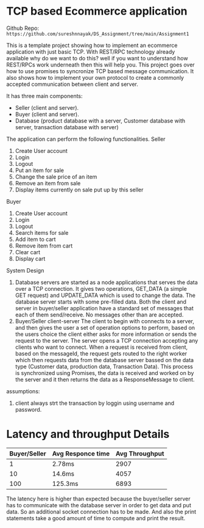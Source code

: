 # TCP based Ecommerce application

Github Repo: `https://github.com/sureshnnayak/DS_Assignment/tree/main/Assignment1`

This is a template project showing how to implement an ecommerce application with just basic TCP.
With REST/RPC technology already available why do we want to do this?
well if you want to understand how REST/RPCs work underneath then this will help you. This project goes over how to use promises to syncronize TCP based message communication. It also shows how to implement your own protocol to create a commonly accepted communication between client and server.

It has three main components:
- Seller (client and server).
- Buyer (client and server).
- Database (product database with a server, Customer database with server, transaction database with server)

The application can perform the following functionalities.
Seller
1. Create User account
2. Login
3. Logout
4. Put an item for sale
5. Change the sale price of an item
6. Remove an item from sale
7. Display items currently on sale put up by this seller

Buyer
1. Create User account
2. Login
3. Logout
4. Search items for sale
5. Add item to cart
6. Remove item from cart
7. Clear cart
8. Display cart

System Design
1. Database servers are started as a node applications that serves the data over a TCP connection. It gives two operations, GET_DATA (a simple GET request) and UPDATE_DATA which is used to change the data. The database server starts with some pre-filled data. Both the client and server in buyer/seller application have a standard set of messages that each of them send/receive. No messages other than are accepted.
2. Buyer/Seller client-server
The client to begin with connects to a server, and then gives the user a set of operation options to perform, based on the users choice the client either asks for more information or sends the request to the server. The server opens a TCP connection accepting any clients who want to connect. When a request is received from client, based on the messageId, the request gets routed to the right worker which then requests data from the database server bassed on the data type (Customer data, production data, Transaction Data). This process is synchronized using Promises, the data is received and worked on by the server and it then returns the data as a ResponseMessage to client.


assumptions:
1. client always strt the transaction by loggin using username and password.

# Latency  and throughput Details

|Buyer/Seller|Avg Responce time|Avg Throughput|
| --- | --- | --- | 
|1|2.78ms|2907|
|10|14.6ms|4057|
|100|125.3ms|6893|



The latency here is higher than expected because the buyer/seller server has to communicate with the database server in order to get data and put data. So an additional socket connection has to be made. And also the print statements take a good amount of time to compute and print the result.